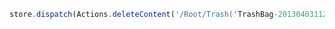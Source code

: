 ```javascript
store.dispatch(Actions.deleteContent('/Root/Trash('TrashBag-20130403112917')',true)
```
